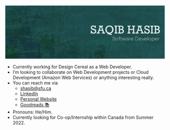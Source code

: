 [![Hi! I'm Saqib Hasib](https://raw.githubusercontent.com/saqibhasib/saqibhasib/master/img/readme.jpg)](https://www.linkedin.com/in/saqibhasib/)

- Currently working for Design Cereal as a Web Developer.
- I’m looking to collaborate on Web Development projects or Cloud Development (Amazon Web Services) or anything interesting really.
- You can reach me via 
    * shasib@sfu.ca
    * [LinkedIn](https://www.linkedin.com/in/saqibhasib/)
    * [Personal Website](https://saqibhasib.github.io/)
    * [Goodreads 📚](https://www.goodreads.com/user/show/13451513-saqib-hasib)
- Pronouns: He/Him.
- Currently looking for Co-op/Internship within Canada from Summer 2022.
